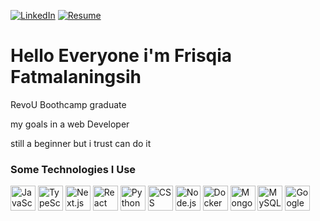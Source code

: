 [![LinkedIn](https://img.shields.io/badge/LinkedIn-Profile-blue?style=flat&logo=linkedin)](https://www.linkedin.com/in/frisqia-fatmalaningsih-325967221/)
[![Resume](https://img.shields.io/badge/Resume-View-red?style=flat&logo=google-drive)](https://docs.google.com/document/d/1dUH5zVyeLzPVeaTbayJYYZBNpC0kJJzoLY5Px6m7EMA/edit?usp=sharing)
  
# Hello Everyone i'm Frisqia Fatmalaningsih

RevoU Boothcamp graduate

my goals in a web Developer

still a beginner but i trust can do it


### Some Technologies I Use
<p>
  <!-- JavaScript -->
  <img src="https://cdn.jsdelivr.net/gh/devicons/devicon/icons/javascript/javascript-original.svg" alt="JavaScript" width="40" height="40"/>

  <!-- TypeScript -->
  <img src="https://cdn.jsdelivr.net/gh/devicons/devicon/icons/typescript/typescript-original.svg" alt="TypeScript" width="40" height="40"/>

  <!-- Next.js -->
  <img src="https://cdn.jsdelivr.net/gh/devicons/devicon/icons/nextjs/nextjs-original-wordmark.svg" alt="Next.js" width="40" height="40"/>

  <!-- React -->
  <img src="https://cdn.jsdelivr.net/gh/devicons/devicon/icons/react/react-original.svg" alt="React" width="40" height="40"/>

  <!-- Python -->
  <img src="https://cdn.jsdelivr.net/gh/devicons/devicon/icons/python/python-original.svg" alt="Python" width="40" height="40"/>

  <!-- CSS -->
  <img src="https://cdn.jsdelivr.net/gh/devicons/devicon/icons/css3/css3-original.svg" alt="CSS" width="40" height="40"/>

  <!-- Node.js -->
  <img src="https://cdn.jsdelivr.net/gh/devicons/devicon/icons/nodejs/nodejs-original.svg" alt="Node.js" width="40" height="40"/>

  <!-- Docker -->
  <img src="https://cdn.jsdelivr.net/gh/devicons/devicon/icons/docker/docker-original.svg" alt="Docker" width="40" height="40"/>

  <!-- MongoDB -->
  <img src="https://cdn.jsdelivr.net/gh/devicons/devicon/icons/mongodb/mongodb-original.svg" alt="MongoDB" width="40" height="40"/>

  <!-- MySQL -->
  <img src="https://cdn.jsdelivr.net/gh/devicons/devicon/icons/mysql/mysql-original.svg" alt="MySQL" width="40" height="40"/>

  <!-- Google Cloud -->
  <img src="https://cdn.jsdelivr.net/gh/devicons/devicon/icons/googlecloud/googlecloud-original.svg" alt="Google Cloud" width="40" height="40"/>
</p>



